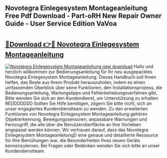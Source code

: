 ## Novotegra Einlegesystem Montageanleitung Free Pdf Download - Part-oRH New Repair Owner Guide - User Service Edition VaVoa

# <h2><a href="http://df6iby.blite.top/?on=Novotegra+Einlegesystem+Montageanleitung">🔗Download 👉🔴 Novotegra Einlegesystem Montageanleitung</a></h2>

[![Novotegra Einlegesystem Montageanleitung new download](https://i.imgur.com/lujVjoI.png)](http://df6iby.blite.top/?on=Novotegra+Einlegesystem+Montageanleitung)
Hallo und herzlich willkommen zur Bedienungsanleitung für Ihr neu ausgepacktes Novotegra Einlegesystem Montageanleitung. Dieses Handbuch soll Ihnen helfen, das Beste aus Ihrem Produkt herauszuholen, indem es einen umfassenden Überblick über seine Funktionen, den Installationsprozess, die Bedienungsanleitung, Wartungstipps und Fehlerbehebungsverfahren gibt. Bitte wenden Sie sich an den Kundendienst, um Unterstützung zu erhalten REDDDDDDD Sollten Sie Hilfe benötigen, zögern Sie bitte nicht, sich an unser engagiertes Kundendienstteam zu wenden. Zu den erweiterten Funktionen von Novotegra Einlegesystem Montageanleitung gehören Objekterkennung, Bewegungssensoren, anpassbare Warnungen und Fernzugriff, die alle über die Benutzeroberfläche an Ihre Vorlieben angepasst werden können. Wir vertrauen darauf, dass das Novotegra Einlegesystem MontageanleitungD eine genaue und detaillierte Ressource für Ihre Bemühungen war, die Besonderheiten Ihres neuen Geräts kennenzulernen. Bei Fragen oder Bedenken wenden Sie sich bitte an unser Kundendienstteam.

